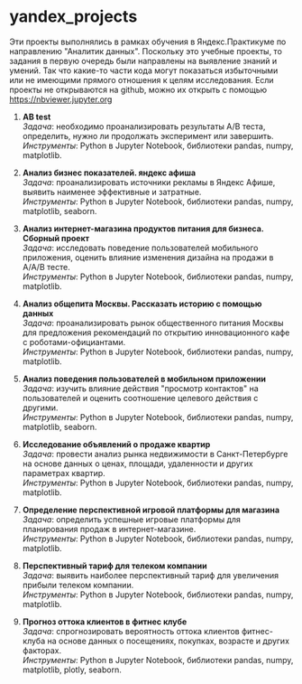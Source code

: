 # yandex_projects

Эти проекты выполнялись в рамках обучения в Яндекс.Практикуме по направлению "Аналитик данных". Поскольку это учебные проекты, то задания в первую очередь были направлены на выявление знаний и умений. Так что какие-то части кода могут показаться избыточными или не имеющими прямого отношения к целям исследования. Если проекты не открываются на github, можно их открыть с помощью https://nbviewer.jupyter.org

1. **AB test**  
   *Задача*: необходимо проанализировать результаты A/B теста, определить, нужно ли продолжать эксперимент или завершить.  
   *Инструменты*: Python в Jupyter Notebook, библиотеки pandas, numpy, matplotlib.

2. **Анализ бизнес показателей. яндекс афиша**  
   *Задача*: проанализировать источники рекламы в Яндекс Афише, выявить наименее эффективные и затратные.  
   *Инструменты*: Python в Jupyter Notebook, библиотеки pandas, numpy, matplotlib, seaborn.

3. **Анализ интернет-магазина продуктов питания для бизнеса. Сборный проект**  
   *Задача*: исследовать поведение пользователей мобильного приложения, оценить влияние изменения дизайна на продажи в A/A/B тесте.  
   *Инструменты*: Python в Jupyter Notebook, библиотеки pandas, numpy, matplotlib.

4. **Анализ общепита Москвы. Рассказать историю с помощью данных**  
   *Задача*: проанализировать рынок общественного питания Москвы для предложения рекомендаций по открытию инновационного кафе с роботами-официантами.  
   *Инструменты*: Python в Jupyter Notebook, библиотеки pandas, numpy, matplotlib.

5. **Анализ поведения пользователей в мобильном приложении**  
   *Задача*: изучить влияние действия "просмотр контактов" на пользователей и оценить соотношение целевого действия с другими.  
   *Инструменты*: Python в Jupyter Notebook, библиотеки pandas, numpy, matplotlib, seaborn.

6. **Исследование объявлений о продаже квартир**  
   *Задача*: провести анализ рынка недвижимости в Санкт-Петербурге на основе данных о ценах, площади, удаленности и других параметрах квартир.  
   *Инструменты*: Python в Jupyter Notebook, библиотеки pandas, numpy, matplotlib.

7. **Определение перспективной игровой платформы для магазина**  
   *Задача*: определить успешные игровые платформы для планирования продаж в интернет-магазине.  
   *Инструменты*: Python в Jupyter Notebook, библиотеки pandas, numpy, matplotlib.

8. **Перспективный тариф для телеком компании**  
   *Задача*: выявить наиболее перспективный тариф для увеличения прибыли телеком компании.  
   *Инструменты*: Python в Jupyter Notebook, библиотеки pandas, numpy, matplotlib.

9. **Прогноз оттока клиентов в фитнес клубе**  
   *Задача*: спрогнозировать вероятность оттока клиентов фитнес-клуба на основе данных о посещениях, покупках, возрасте и других факторах.  
   *Инструменты*: Python в Jupyter Notebook, библиотеки pandas, numpy, matplotlib, plotly, seaborn.
